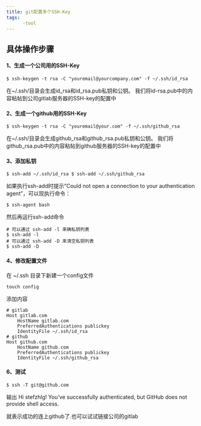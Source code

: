 ```yaml
---
title: git配置多个SSH-Key
tags:
      -tool
---
```




## 具体操作步骤

#### 1、生成一个公司用的SSH-Key

```
$ ssh-keygen -t rsa -C "youremail@yourcompany.com" -f ~/.ssh/id_rsa
```

在~/.ssh/目录会生成id_rsa和id_rsa.pub私钥和公钥。 我们将id-rsa.pub中的内容粘帖到公司gitlab服务器的SSH-key的配置中

#### 2、生成一个github用的SSH-Key

```
$ ssh-keygen -t rsa -C "youremail@your.com" -f ~/.ssh/github_rsa
```

在~/.ssh/目录会生成github_rsa和github_rsa.pub私钥和公钥。 我们将github_rsa.pub中的内容粘帖到github服务器的SSH-key的配置中

#### 3、添加私钥

```
$ ssh-add ~/.ssh/id_rsa $ ssh-add ~/.ssh/github_rsa
```

如果执行ssh-add时提示”Could not open a connection to your authentication agent”，可以现执行命令：

```
$ ssh-agent bash
```

然后再运行ssh-add命令

```
# 可以通过 ssh-add -l 来确私钥列表
$ ssh-add -l
# 可以通过 ssh-add -D 来清空私钥列表
$ ssh-add -D
```

#### 4、修改配置文件

在 ~/.ssh 目录下新建一个config文件

```
touch config
```

添加内容

```
# gitlab
Host gitlab.com
    HostName gitlab.com
    PreferredAuthentications publickey
    IdentityFile ~/.ssh/id_rsa
# github
Host github.com
    HostName github.com
    PreferredAuthentications publickey
    IdentityFile ~/.ssh/github_rsa
```

#### 6、测试

```
$ ssh -T git@github.com
```

输出
Hi stefzhlg! You’ve successfully authenticated, but GitHub does not provide shell access.

就表示成功的连上github了.也可以试试链接公司的gitlab